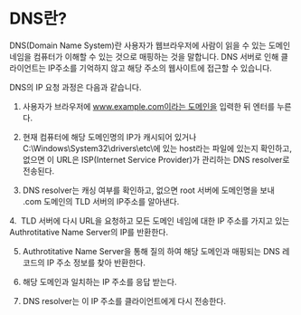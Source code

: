 # DNS란?

DNS(Domain Name System)란 사용자가 웹브라우저에 사람이 읽을 수 있는 도메인 네임을 컴퓨터가 이해할 수 있는 것으로 매핑하는 것을 말합니다. DNS 서버로 인해 클라이언트는 IP주소를 기억하지 않고 해당 주소의 웹사이트에 접근할 수 있습니다.

DNS의 IP 요청 과정은 다음과 같습니다.

1. 사용자가 브라우저에 www.example.com이라는 도메인을 입력한 뒤 엔터를 누른다.

2. 현재 컴퓨터에 해당 도메인명의 IP가 캐시되어 있거나 C:\Windows\System32\drivers\etc\에 있는 host라는 파일에 있는지 확인하고, 없으면 이 URL은 ISP(Internet Service Provider)가 관리하는 DNS resolver로 전송된다.

3. DNS resolver는 캐싱 여부를 확인하고, 없으면 root 서버에 도메인명을 보내 .com 도메인의 TLD 서버의 IP주소를 알아낸다.

4.  TLD 서버에 다시 URL을 요청하고 모든 도메인 네임에 대한 IP 주소를 가지고 있는 Authrotitative Name Server의 IP를 반환한다.

5. Authrotitative Name Server을 통해 질의 하여 해당 도메인과 매핑되는 DNS 레코드의 IP 주소 정보를 찾아 반환한다.

6. 해당 도메인과 일치하는 IP 주소를 응답 받는다.

7. DNS resolver는 이 IP 주소를 클라이언트에게 다시 전송한다.